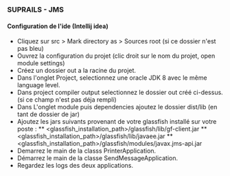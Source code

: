 ### SUPRAILS - JMS

#### Configuration de l'ide (Intellij idea)

* Cliquez sur src > Mark directory as > Sources root (si ce dossier n'est pas bleu)
* Ouvrez la configuration du projet (clic droit sur le nom du projet, open module settings)
* Créez un dossier out a la racine du projet.
* Dans l'onglet Project, selectionnez une oracle JDK 8 avec le même language level.
* Dans project compiler output selectionnez le dossier out créé ci-dessus. (si ce champ n'est pas déja rempli)
* Dans L'onglet module puis dependencies ajoutez le dossier dist/lib (en tant de dossier de jar)
* Ajoutez les jars suivants provenant de votre glassfish installé sur votre poste : 
** <glassfish_installation_path>/glassfish/lib/gf-client.jar
** <glassfish_installation_path>/glassfish/lib/javaee.jar
** <glassfish_installation_path>/glassfish/modules/javax.jms-api.jar
* Demarrez le main de la classs PrinterApplication.
* Démarrez le main de la classe SendMessageApplication.
* Regardez les logs des deux applications.
